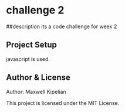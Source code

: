 # challenge 2

##description
its a code challenge for week 2

## Project Setup
javascript is used.

## Author & License

Author: Maxwell Kipelian

This project is licensed under the MIT License.


